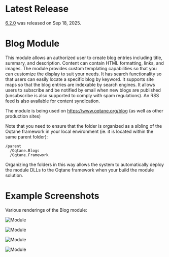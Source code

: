 # Latest Release

[6.2.0](https://github.com/oqtane/oqtane.blogs/releases/tag/v6.2.0) was released on Sep 18, 2025.

# Blog Module

This module allows an authorized user to create blog entries including title, summary, and description. Content can contain HTML formatting, links, and images. The module provides custom templating capabilities so that you can customize the display to suit your needs. It has search functionality so that users can easily locate a specific blog by keyword. It supports site maps so that the blog entries are indexable by search engines. It allows users to subscribe and be notified by email when new blogs are published (unsubscribe is also supported to comply with spam regulations). An RSS feed is also available for content syndication. 

The module is being used on https://www.oqtane.org/blog (as well as other production sites)

Note that you need to ensure that the folder is organized as a sibling of the Oqtane framework in your local environment (ie. it is located within the same parent folder):  

```
/parent
  /Oqtane.Blogs
  /Oqtane.Framework
```

Organizing the folders in this way allows the system to automatically deploy the module DLLs to the Oqtane framework when your build the module solution.

# Example Screenshots

Various renderings of the Blog module:

![Module](https://github.com/oqtane/oqtane.blogs/blob/master/screenshot1.png?raw=true "Module")

![Module](https://github.com/oqtane/oqtane.blogs/blob/master/screenshot2.png?raw=true "Module")

![Module](https://github.com/oqtane/oqtane.blogs/blob/master/screenshot3.png?raw=true "Module")

![Module](https://github.com/oqtane/oqtane.blogs/blob/master/screenshot4.png?raw=true "Module")
